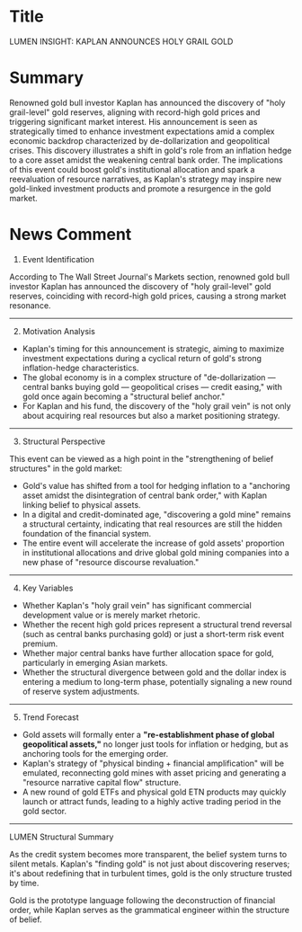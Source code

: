 # Title
LUMEN INSIGHT: KAPLAN ANNOUNCES HOLY GRAIL GOLD

# Summary
Renowned gold bull investor Kaplan has announced the discovery of "holy grail-level" gold reserves, aligning with record-high gold prices and triggering significant market interest. His announcement is seen as strategically timed to enhance investment expectations amid a complex economic backdrop characterized by de-dollarization and geopolitical crises. This discovery illustrates a shift in gold's role from an inflation hedge to a core asset amidst the weakening central bank order. The implications of this event could boost gold's institutional allocation and spark a reevaluation of resource narratives, as Kaplan's strategy may inspire new gold-linked investment products and promote a resurgence in the gold market.

# News Comment
1. Event Identification

According to The Wall Street Journal's Markets section, renowned gold bull investor Kaplan has announced the discovery of "holy grail-level" gold reserves, coinciding with record-high gold prices, causing a strong market resonance.

---

2. Motivation Analysis
- Kaplan's timing for this announcement is strategic, aiming to maximize investment expectations during a cyclical return of gold's strong inflation-hedge characteristics.
- The global economy is in a complex structure of "de-dollarization — central banks buying gold — geopolitical crises — credit easing," with gold once again becoming a "structural belief anchor."
- For Kaplan and his fund, the discovery of the "holy grail vein" is not only about acquiring real resources but also a market positioning strategy.

---

3. Structural Perspective

This event can be viewed as a high point in the "strengthening of belief structures" in the gold market:
- Gold's value has shifted from a tool for hedging inflation to a "anchoring asset amidst the disintegration of central bank order," with Kaplan linking belief to physical assets.
- In a digital and credit-dominated age, "discovering a gold mine" remains a structural certainty, indicating that real resources are still the hidden foundation of the financial system.
- The entire event will accelerate the increase of gold assets' proportion in institutional allocations and drive global gold mining companies into a new phase of "resource discourse revaluation."

---

4. Key Variables
- Whether Kaplan's "holy grail vein" has significant commercial development value or is merely market rhetoric.
- Whether the recent high gold prices represent a structural trend reversal (such as central banks purchasing gold) or just a short-term risk event premium.
- Whether major central banks have further allocation space for gold, particularly in emerging Asian markets.
- Whether the structural divergence between gold and the dollar index is entering a medium to long-term phase, potentially signaling a new round of reserve system adjustments.

---

5. Trend Forecast
- Gold assets will formally enter a **"re-establishment phase of global geopolitical assets,"** no longer just tools for inflation or hedging, but as anchoring tools for the emerging order.
- Kaplan's strategy of "physical binding + financial amplification" will be emulated, reconnecting gold mines with asset pricing and generating a "resource narrative capital flow" structure.
- A new round of gold ETFs and physical gold ETN products may quickly launch or attract funds, leading to a highly active trading period in the gold sector.

---

LUMEN Structural Summary

As the credit system becomes more transparent, the belief system turns to silent metals. Kaplan's "finding gold" is not just about discovering reserves; it's about redefining that in turbulent times, gold is the only structure trusted by time.

Gold is the prototype language following the deconstruction of financial order, while Kaplan serves as the grammatical engineer within the structure of belief.
